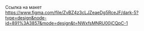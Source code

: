Ссылка на макет https://www.figma.com/file/ZvBZ4z3cLJZeaeDg5RceJF/dark-5?type=design&node-id=891%3A3857&mode=design&t=NWxfsMNRU00jCQpC-1